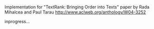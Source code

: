 
Implementation for "TextRank: Bringing Order into Texts" paper by Rada Mihalcea and Paul Tarau
http://www.aclweb.org/anthology/W04-3252

inprogress...
